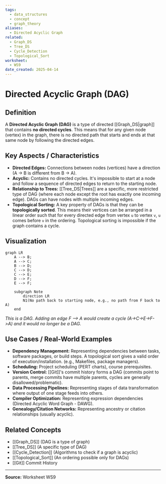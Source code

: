 ```yaml
---
tags:
  - data_structures
  - concept
  - graph_theory
aliases:
  - Directed Acyclic Graph
related:
  - Graph_DS
  - Tree_DS
  - Cycle_Detection
  - Topological_Sort
worksheet:
  - WS9
date_created: 2025-04-14
---
```

# Directed Acyclic Graph (DAG)

## Definition

A **Directed Acyclic Graph (DAG)** is a type of directed [[Graph_DS|graph]] that contains **no directed cycles**. This means that for any given node (vertex) in the graph, there is no directed path that starts and ends at that same node by following the directed edges.

## Key Aspects / Characteristics

- **Directed Edges:** Connections between nodes (vertices) have a direction (A -> B is different from B -> A).
- **Acyclic:** Contains no directed cycles. It's impossible to start at a node and follow a sequence of directed edges to return to the starting node.
- **Relationship to Trees:** [[Tree_DS|Trees]] are a specific, more restricted type of DAG (where each node except the root has exactly one incoming edge). DAGs can have nodes with multiple incoming edges.
- **Topological Sorting:** A key property of DAGs is that they can be **topologically sorted**. This means their vertices can be arranged in a linear order such that for every directed edge from vertex `u` to vertex `v`, `u` comes before `v` in the ordering. Topological sorting is impossible if the graph contains a cycle.

## Visualization

```mermaid
graph LR
    A --> B;
    A --> C;
    B --> D;
    C --> D;
    C --> E;
    D --> F;
    E --> F;

    subgraph Note
        direction LR
        N1(No path back to starting node, e.g., no path from F back to A)
    end
```
*This is a DAG. Adding an edge F --> A would create a cycle (A->C->E->F->A) and it would no longer be a DAG.*

## Use Cases / Real-World Examples

- **Dependency Management:** Representing dependencies between tasks, software packages, or build steps. A topological sort gives a valid order of execution/installation. (e.g., Makefiles, package managers).
- **Scheduling:** Project scheduling (PERT charts), course prerequisites.
- **Version Control:** [[Git]]'s commit history forms a DAG (commits point to parents, merge commits have multiple parents, cycles are generally disallowed/problematic).
- **Data Processing Pipelines:** Representing stages of data transformation where output of one stage feeds into others.
- **Compiler Optimization:** Representing expression dependencies (Directed Acyclic Word Graph - DAWG).
- **Genealogy/Citation Networks:** Representing ancestry or citation relationships (usually acyclic).

## Related Concepts
- [[Graph_DS]] (DAG is a type of graph)
- [[Tree_DS]] (A specific type of DAG)
- [[Cycle_Detection]] (Algorithms to check if a graph is acyclic)
- [[Topological_Sort]] (An ordering possible only for DAGs)
- [[Git]] Commit History

---
**Source:** Worksheet WS9